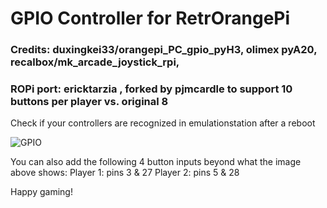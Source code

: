 # GPIO Controller for RetrOrangePi

### Credits: duxingkei33/orangepi_PC_gpio_pyH3, olimex pyA20, recalbox/mk_arcade_joystick_rpi, 
### ROPi port: ericktarzia , forked by pjmcardle to support 10 buttons per player vs. original 8

Check if your controllers are recognized in emulationstation after a reboot

![GPIO](https://raw.githubusercontent.com/recalbox/mk_arcade_joystick_rpi/master/wiki/images/mk_joystick_arcade_GPIOsb%2B.png)

You can also add the following 4 button inputs beyond what the image above shows:
Player 1: pins 3 & 27
Player 2: pins 5 & 28

Happy gaming!
